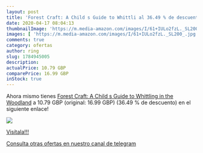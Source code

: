 ```yaml
---
layout: post
title: 'Forest Craft: A Child s Guide to Whittli al 36.49 % de descuento'
date: 2020-04-17 08:04:13
thumbnailImage: 'https://m.media-amazon.com/images/I/61+IULo2fzL._SL200_.jpg'
images: [ 'https://m.media-amazon.com/images/I/61+IULo2fzL._SL200_.jpg' ]
comments: true
category: ofertas
author: ring
slug: 1784945005
description:
actualPrice: 10.79 GBP
comparePrice: 16.99 GBP
inStock: true
---
```


Ahora mismo tienes [Forest Craft: A Child s Guide to Whittling in the Woodland](https://www.amazon.co.uk/dp/1784945005/?tag=redken01-21) a 10.79 GBP (original: 16.99 GBP) (36.49 %  de descuento) en el siguiente enlace!

[![](https://m.media-amazon.com/images/I/61+IULo2fzL._SL200_.jpg)](https://www.amazon.co.uk/dp/1784945005/?tag=redken01-21)

[Visítala!!!](https://www.amazon.co.uk/dp/1784945005/?tag=redken01-21)

[Consulta otras ofertas en nuestro canal de telegram](https://t.me/s/ofertas25)
